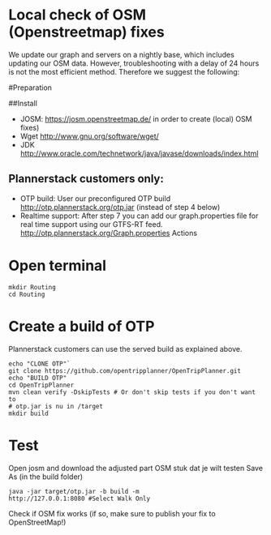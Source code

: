 # Local check of OSM (Openstreetmap) fixes

We update our graph and servers on a nightly base, which includes updating our OSM data.  However, troubleshooting with a delay of 24 hours is not the most efficient method. Therefore we suggest the following: 

#Preparation

##Install 

* JOSM: https://josm.openstreetmap.de/ in order to create (local) OSM fixes)
* Wget http://www.gnu.org/software/wget/
* JDK http://www.oracle.com/technetwork/java/javase/downloads/index.html

## Plannerstack customers only:

* OTP build: User our preconfigured OTP build http://otp.plannerstack.org/otp.jar (instead of step 4 below)
* Realtime support: After step 7 you can add our graph.properties file for real time support using our GTFS-RT feed. http://otp.plannerstack.org/Graph.properties
Actions

# Open terminal

```
mkdir Routing
cd Routing
```

# Create a build of OTP 
Plannerstack customers can use the served build as explained above.

```
echo "CLONE OTP"`
git clone https://github.com/opentripplanner/OpenTripPlanner.git
echo "BUILD OTP"
cd OpenTripPlanner
mvn clean verify -DskipTests # Or don't skip tests if you don't want to
# otp.jar is nu in /target
mkdir build
```

# Test
Open josm and download the adjusted part OSM stuk dat je wilt testen
Save As (in the build folder)
```
java -jar target/otp.jar -b build -m
http://127.0.0.1:8080 #Select Walk Only
```
Check if OSM fix works (if so, make sure to publish your fix to OpenStreetMap!)
